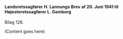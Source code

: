 #### Landsretssagfører H. Lannungs Brev af 20. Juni 1941 til Højesteretssagfører L. Gamborg

Bilag 126.

(Content goes here)
